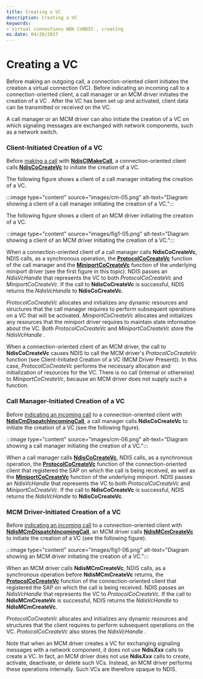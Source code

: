```yaml
---
title: Creating a VC
description: Creating a VC
keywords:
- virtual connections WDK CoNDIS , creating
ms.date: 04/20/2017
---
```


# Creating a VC





Before making an outgoing call, a connection-oriented client initiates the creation a virtual connection (VC). Before indicating an incoming call to a connection-oriented client, a call manager or an MCM driver initiates the creation of a VC . After the VC has been set up and activated, client data can be transmitted or received on the VC.

A call manager or an MCM driver can also initiate the creation of a VC on which signaling messages are exchanged with network components, such as a network switch.

### Client-Initiated Creation of a VC

Before [making a call](making-a-call.md) with [**NdisClMakeCall**](/windows-hardware/drivers/ddi/ndis/nf-ndis-ndisclmakecall), a connection-oriented client calls [**NdisCoCreateVc**](/windows-hardware/drivers/ddi/ndis/nf-ndis-ndiscocreatevc) to initiate the creation of a VC.

The following figure shows a client of a call manager initiating the creation of a VC.

:::image type="content" source="images/cm-05.png" alt-text="Diagram showing a client of a call manager initiating the creation of a VC.":::

The following figure shows a client of an MCM driver initiating the creation of a VC.

:::image type="content" source="images/fig1-05.png" alt-text="Diagram showing a client of an MCM driver initiating the creation of a VC.":::

When a connection-oriented client of a call manager calls **NdisCoCreateVc**, NDIS calls, as a synchronous operation, the [**ProtocolCoCreateVc**](/windows-hardware/drivers/ddi/ndis/nc-ndis-protocol_co_create_vc) function of the call manager and the [**MiniportCoCreateVc**](/windows-hardware/drivers/ddi/ndis/nc-ndis-miniport_co_create_vc) function of the underlying miniport driver (see the first figure in this topic). NDIS passes an *NdisVcHandle* that represents the VC to both *ProtocolCoCreateVc* and *MiniportCoCreateVc*. If the call to **NdisCoCreateVc** is successful, NDIS returns the *NdisVcHandle* to **NdisCoCreateVc**.

*ProtocolCoCreateVc* allocates and initializes any dynamic resources and structures that the call manager requires to perform subsequent operations on a VC that will be activated. *MiniportCoCreateVc* allocates and initializes any resources that the miniport driver requires to maintain state information about the VC. Both *ProtocolCoCreateVc* and *MiniportCoCreateVc* store the *NdisVcHandle* .

When a connection-oriented client of an MCM driver, the call to **NdisCoCreateVc** causes NDIS to call the MCM driver's *ProtocolCoCreateVc* function (see Client-Initiated Creation of a VC (MCM Driver Present)). In this case, *ProtocolCoCreateVc* performs the necessary allocation and initialization of resources for the VC. There is no call (internal or otherwise) to *MiniportCoCreateVc*, because an MCM driver does not supply such a function.

### Call Manager-Initiated Creation of a VC

Before [indicating an incoming call](indicating-an-incoming-call.md) to a connection-oriented client with [**NdisCmDispatchIncomingCall**](/windows-hardware/drivers/ddi/ndis/nf-ndis-ndiscmdispatchincomingcall), a call manager calls **NdisCoCreateVc** to initiate the creation of a VC (see the following figure).

:::image type="content" source="images/cm-06.png" alt-text="Diagram showing a call manager initiating the creation of a VC.":::

When a call manager calls [**NdisCoCreateVc**](/windows-hardware/drivers/ddi/ndis/nf-ndis-ndiscocreatevc), NDIS calls, as a synchronous operation, the [**ProtocolCoCreateVc**](/windows-hardware/drivers/ddi/ndis/nc-ndis-protocol_co_create_vc) function of the connection-oriented client that registered the SAP on which the call is being received, as well as the [**MiniportCoCreateVc**](/windows-hardware/drivers/ddi/ndis/nc-ndis-miniport_co_create_vc) function of the underlying miniport. NDIS passes an *NdisVcHandle* that represents the VC to both *ProtocolCoCreateVc* and *MiniportCoCreateVc*. If the call to **NdisCoCreateVc** is successful, NDIS returns the *NdisVcHandle* to **NdisCoCreateVc**.

### MCM Driver-Initiated Creation of a VC

Before [indicating an incoming call](indicating-an-incoming-call.md) to a connection-oriented client with [**NdisMCmDispatchIncomingCall**](/windows-hardware/drivers/ddi/ndis/nf-ndis-ndismcmdispatchincomingcall), an MCM driver calls [**NdisMCmCreateVc**](/windows-hardware/drivers/ddi/ndis/nf-ndis-ndismcmcreatevc) to initiate the creation of a VC (see the following figure).

:::image type="content" source="images/fig1-06.png" alt-text="Diagram showing an MCM driver initiating the creation of a VC.":::

When an MCM driver calls **NdisMCmCreateVc**, NDIS calls, as a synchronous operation before **NdisMCmCreateVc** returns, the [**ProtocolCoCreateVc**](/windows-hardware/drivers/ddi/ndis/nc-ndis-protocol_co_create_vc) function of the connection-oriented client that registered the SAP on which the call is being received. NDIS passes an *NdisVcHandle* that represents the VC to *ProtocolCoCreateVc*. If the call to **NdisMCmCreateVc** is successful, NDIS returns the *NdisVcHandle* to **NdisMCmCreateVc**.

*ProtocolCoCreateVc* allocates and initializes any dynamic resources and structures that the client requires to perform subsequent operations on the VC. *ProtocolCoCreateVc* also stores the *NdisVcHandle* .

Note that when an MCM driver creates a VC for exchanging signaling messages with a network component, it does not use **Ndis*Xxx*** calls to create a VC. In fact, an MCM driver does not use **Ndis*Xxx*** calls to create, activate, deactivate, or delete such VCs. Instead, an MCM driver performs these operations internally. Such VCs are therefore opaque to NDIS.

 

